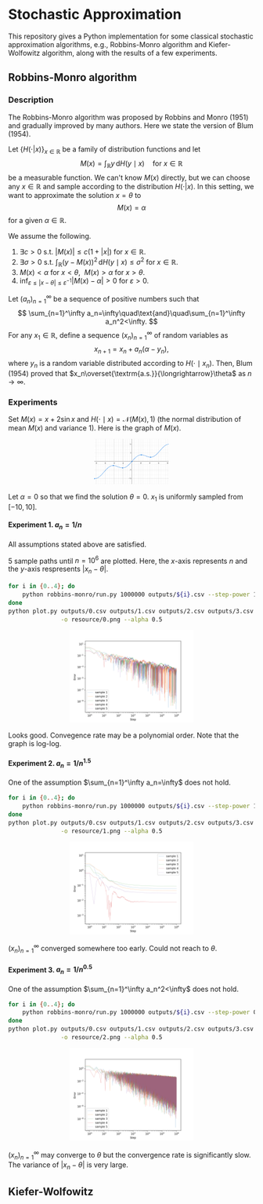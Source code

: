 # Stochastic Approximation

This repository gives a Python implementation for some classical stochastic approximation algorithms, e.g., Robbins-Monro algorithm and Kiefer-Wolfowitz algorithm, along with the results of a few experiments.

## Robbins-Monro algorithm
### Description
The Robbins-Monro algorithm was proposed by Robbins and Monro (1951) and gradually improved by many authors. Here we state the version of Blum (1954).

Let $\{H(\cdot|x)\}_{x\in\mathbb{R}}$ be a family of distribution functions and let
$$
    M(x) = \int_\mathbb{R}y\,\mathrm{d}H(y\mid x)\quad\text{for $x\in\mathbb{R}$}
$$
be a measurable function. We can't know $M(x)$ directly, but we can choose any $x\in\mathbb{R}$ and sample according to the distribution $H(\cdot|x)$.
In this setting, we want to approximate the solution $x=\theta$ to
$$
    M(x)=\alpha
$$
for a given $\alpha\in\mathbb{R}$.

We assume the following.
1. $\exists c>0$ s.t. $|M(x)|\le c(1+|x|)$ for $x\in\mathbb{R}$.
2. $\exists\sigma>0$ s.t. $\displaystyle\int_\mathbb{R}(y-M(x))^2\,\mathrm{d}H(y\mid x)\le\sigma^2$ for $x\in\mathbb{R}$.
3. $M(x)<\alpha$ for $x<\theta$,&nbsp; $M(x)>\alpha$ for $x>\theta$.
4. $\displaystyle\inf_{\varepsilon\le|x-\theta|\le\varepsilon^{-1}}|M(x)-\alpha|>0$ for $\varepsilon>0$.

Let $(a_n)_{n=1}^\infty$ be a sequence of positive numbers such that
$$
\sum_{n=1}^\infty a_n=\infty\quad\text{and}\quad\sum_{n=1}^\infty a_n^2<\infty.
$$
For any $x_1\in\mathbb{R}$, define a sequence $(x_n)_{n=1}^\infty$ of random variables as
$$
    x_{n+1} = x_n + a_n(\alpha - y_n),
$$
where $y_n$ is a random variable distributed according to $H(\cdot\mid x_n)$.
Then, Blum (1954) proved that $x_n\overset{\textrm{a.s.}}{\longrightarrow}\theta$ as $n\to\infty$.

### Experiments
Set $M(x)=x+2\sin x$ and $H(\cdot\mid x)=\mathcal{N}(M(x),1)$ (the normal distribution of mean $M(x)$ and variance $1$). Here is the graph of $M(x)$.
<div style="text-align: center;">
    <img src="resource/M.png" width="30%">
</div>

Let $\alpha=0$ so that we find the solution $\theta=0$. $x_1$ is uniformly sampled from $[-10,10]$.

#### Experiment 1. $a_n=1/n$
All assumptions stated above are satisfied.

$5$ sample paths until $n=10^6$ are plotted. Here, the $x$-axis represents $n$ and the $y$-axis respresents $|x_n-\theta|$.
```bash
for i in {0..4}; do
    python robbins-monro/run.py 1000000 outputs/${i}.csv --step-power 1 --seed ${i}
done
python plot.py outputs/0.csv outputs/1.csv outputs/2.csv outputs/3.csv outputs/4.csv \
               -o resource/0.png --alpha 0.5
```
<div style="text-align: center;">
    <img src="resource/0.png" width="50%">
</div>

Looks good. Convegence rate may be a polynomial order. Note that the graph is log-log.

#### Experiment 2. $a_n=1/n^{1.5}$
One of the assumption $\sum_{n=1}^\infty a_n=\infty$ does not hold.

```bash
for i in {0..4}; do
    python robbins-monro/run.py 1000000 outputs/${i}.csv --step-power 1.5 --seed ${i}
done
python plot.py outputs/0.csv outputs/1.csv outputs/2.csv outputs/3.csv outputs/4.csv \
               -o resource/1.png --alpha 0.5
```
<div style="text-align: center;">
    <img src="resource/1.png" width="50%">
</div>

$(x_n)_{n=1}^\infty$ converged somewhere too early. Could not reach to $\theta$.

#### Experiment 3. $a_n=1/n^{0.5}$
One of the assumption $\sum_{n=1}^\infty a_n^2<\infty$ does not hold.

```bash
for i in {0..4}; do
    python robbins-monro/run.py 1000000 outputs/${i}.csv --step-power 0.5 --seed ${i}
done
python plot.py outputs/0.csv outputs/1.csv outputs/2.csv outputs/3.csv outputs/4.csv \
               -o resource/2.png --alpha 0.5
```
<div style="text-align: center;">
    <img src="resource/2.png" width="50%">
</div>

$(x_n)_{n=1}^\infty$ may converge to $\theta$ but the convergence rate is significantly slow. The variance of $|x_n-\theta|$ is very large.

## Kiefer-Wolfowitz


